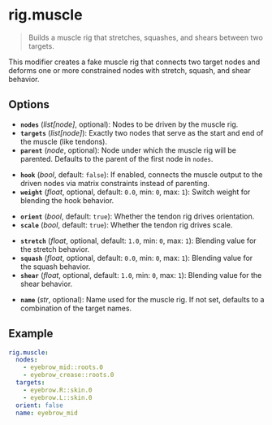 # rig.muscle

> Builds a muscle rig that stretches, squashes, and shears between two targets.

This modifier creates a fake muscle rig that connects two target nodes and deforms one or more constrained nodes with stretch, squash, and shear behavior.

## Options

- **`nodes`** (*list[node]*, optional): Nodes to be driven by the muscle rig.
- **`targets`** (*list[node]*): Exactly two nodes that serve as the start and end of the muscle (like tendons).
- **`parent`** (*node*, optional): Node under which the muscle rig will be parented. Defaults to the parent of the first node in `nodes`.
<!-- -->
- **`hook`** (*bool*, default: `false`): If enabled, connects the muscle output to the driven nodes via matrix constraints instead of parenting.
- **`weight`** (*float*, optional, default: `0.0`, min: `0`, max: `1`): Switch weight for blending the hook behavior.
<!-- -->
- **`orient`** (*bool*, default: `true`): Whether the tendon rig drives orientation.
- **`scale`** (*bool*, default: `true`): Whether the tendon rig drives scale.
<!-- -->
- **`stretch`** (*float*, optional, default: `1.0`, min: `0`, max: `1`): Blending value for the stretch behavior.
- **`squash`** (*float*, optional, default: `0.0`, min: `0`, max: `1`): Blending value for the squash behavior.
- **`shear`** (*float*, optional, default: `1.0`, min: `0`, max: `1`): Blending value for the shear behavior.
<!-- -->
- **`name`** (*str*, optional): Name used for the muscle rig. If not set, defaults to a combination of the target names.

## Example

```yml
rig.muscle:
  nodes:
    - eyebrow_mid::roots.0
    - eyebrow_crease::roots.0
  targets:
    - eyebrow.R::skin.0
    - eyebrow.L::skin.0
  orient: false
  name: eyebrow_mid
```

